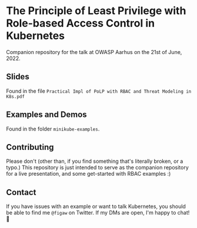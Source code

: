 # The Principle of Least Privilege with Role-based Access Control in Kubernetes

Companion repository for the talk at OWASP Aarhus on the 21st of June, 2022.

## Slides

Found in the file `Practical Impl of PoLP with RBAC and Threat Modeling in K8s.pdf`

## Examples and Demos

Found in the folder `minikube-examples`.

## Contributing

Please don't (other than, if you find something that's literally broken,
or a typo.) This repository is just intended to serve as the companion
repository for a live presentation, and some get-started with RBAC examples :)

## Contact

If you have issues with an example or want to talk Kubernetes,
you should be able to find me `@figaw` on Twitter.
If my DMs are open, I'm happy to chat! 🎉
